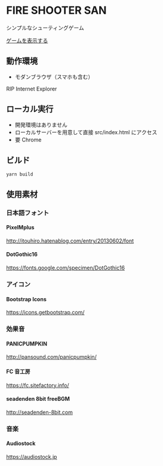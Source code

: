 # FIRE SHOOTER SAN

シンプルなシューティングゲーム

[ゲームを表示する](https://hasegawa-campfire.github.io/fire-shooter-san/)

## 動作環境

- モダンブラウザ（スマホも含む）

RIP Internet Explorer

## ローカル実行

- 開発環境はありません
- ローカルサーバーを用意して直接 src/index.html にアクセス
- 要 Chrome

## ビルド

```
yarn build
```

## 使用素材

### 日本語フォント

#### PixelMplus

http://itouhiro.hatenablog.com/entry/20130602/font

#### DotGothic16

https://fonts.google.com/specimen/DotGothic16

### アイコン

#### Bootstrap Icons

https://icons.getbootstrap.com/

### 効果音

#### PANICPUMPKIN

http://pansound.com/panicpumpkin/

#### FC 音工房

https://fc.sitefactory.info/

#### seadenden 8bit freeBGM

http://seadenden-8bit.com

### 音楽

#### Audiostock

https://audiostock.jp
